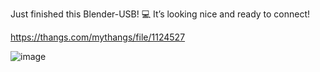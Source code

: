 Just finished this Blender-USB! 💻 It’s looking nice and ready to connect!

https://thangs.com/mythangs/file/1124527

![image](https://github.com/user-attachments/assets/d6ece799-f6b7-4aca-b9af-f5f9b95dab6a)

